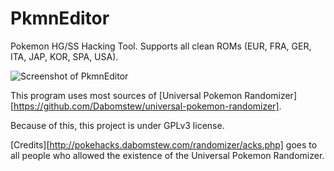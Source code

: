 # PkmnEditor

Pokemon HG/SS Hacking Tool. Supports all clean ROMs (EUR, FRA, GER, ITA, JAP, KOR, SPA, USA).

![Screenshot of PkmnEditor](http://i.imgur.com/AKSyzvN.jpg)

This program uses most sources of
[Universal Pokemon Randomizer][https://github.com/Dabomstew/universal-pokemon-randomizer].

Because of this, this project is under GPLv3 license.

[Credits][http://pokehacks.dabomstew.com/randomizer/acks.php] goes to all people
who allowed the existence of the Universal Pokemon Randomizer.
